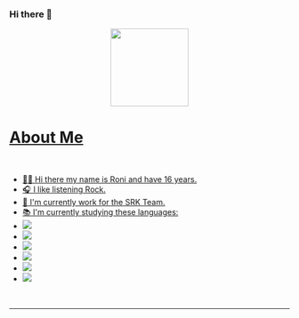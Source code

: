 ### Hi there 👋

<div align="center">
  <a href="https://github.com/RoniSwagger">
  <img height="140em" src="https://github-readme-stats.vercel.app/api/top-langs/?username=roniswagger&layout=compact&langs_count=7&theme=dracula"/>
</div>
  
<h1> About Me </h1>
<br>
<ul>
  <li>🙋‍♂️ Hi there my name is Roni and have 16 years.</li>
  <li>🎧 I like listening Rock.</li>
  <li>💼 I'm currently work for the SRK Team.</li>
  <li>📚 I'm currently studying these languages:</li>
  <li><img src=https://img.shields.io/badge/HTML5-E34F26?style=for-the-badge&logo=html5&logoColor=white></li>
  <li><img src=https://img.shields.io/badge/CSS3-1572B6?style=for-the-badge&logo=css3&logoColor=white></li>
  <li><img src=https://img.shields.io/badge/JavaScript-323330?style=for-the-badge&logo=javascript&logoColor=white></li>
  <li><img src=https://img.shields.io/badge/Java-ED8B00?style=for-the-badge&logo=java&logoColor=white></li>
  <li><img src=https://img.shields.io/badge/React-20232A?style=for-the-badge&logo=react&logoColor=61DAFB></li>
  <li><img src=https://img.shields.io/badge/React_Native-20232A?style=for-the-badge&logo=react&logoColor=61DAFB></li>
</ul>
<br>
<hr>
